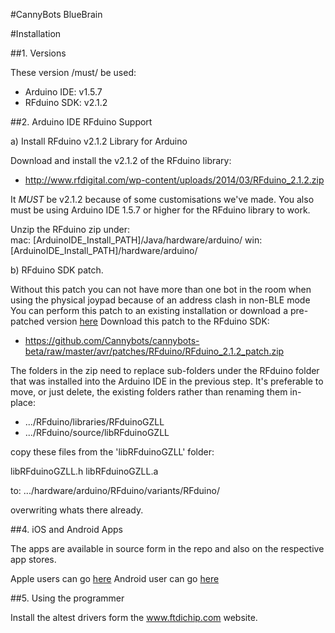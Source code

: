 #CannyBots BlueBrain 


#Installation

##1. Versions

These version /must/ be used:

* Arduino IDE:  v1.5.7
* RFduino SDK:  v2.1.2


##2. Arduino IDE RFduino Support

a) Install RFduino v2.1.2 Library for Arduino

Download and install the v2.1.2 of the RFduino library:  

* http://www.rfdigital.com/wp-content/uploads/2014/03/RFduino_2.1.2.zip

It *MUST* be  v2.1.2 because of some customisations we've made. 
You also must be using Arduino IDE 1.5.7 or higher for the RFduino library to work.

Unzip the RFduino zip under:  
mac: [ArduinoIDE_Install_PATH]/Java/hardware/arduino/
win: [ArduinoIDE_Install_PATH]/hardware/arduino/


b) RFduino SDK patch.

Without this patch you can not have more than one bot in the room when using the physical joypad because of an address clash in non-BLE mode
You can perform this patch to an existing installation or download a pre-patched version [here](https://www.dropbox.com/s/yilauqvzbv1arfp/RFduino_2.1.2.zip?dl=0)
Download this patch to the RFduino SDK:

* https://github.com/Cannybots/cannybots-beta/raw/master/avr/patches/RFduino/RFduino_2.1.2_patch.zip

The folders in the zip need to replace sub-folders under the RFduino folder that was installed into the Arduino IDE in the previous step.
It's preferable to move, or just delete, the existing folders rather than renaming them in-place:

* .../RFduino/libraries/RFduinoGZLL
* .../RFduino/source/libRFduinoGZLL

copy these files from the 'libRFduinoGZLL' folder:

libRFduinoGZLL.h
libRFduinoGZLL.a

to: .../hardware/arduino/RFduino/variants/RFduino/

overwriting whats there already.




##4. iOS and Android Apps

The apps are available in source form in the repo and also on the respective app stores.

Apple users can go [here](https://itunes.apple.com/us/app/cannybots/id932910715?mt=8)
Android user can go [here](https://play.google.com/store/apps/details?id=com.cannybots.cannybots)


##5. Using the programmer

Install the altest drivers form the www.ftdichip.com website.




